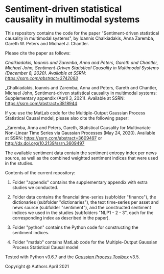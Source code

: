 # Sentiment-driven statistical causality in multimodal systems

This repository contains the code for the paper "Sentiment-driven statistical causality in multimodal systems", by Ioannis Chalkiadakis, Anna Zaremba, Gareth W. Peters and Michael J. Chantler.

Please cite the paper as follows:

_Chalkiadakis, Ioannis and Zaremba, Anna and Peters, Gareth and Chantler, Michael John, Sentiment-Driven Statistical Causality in Multimodal Systems (December 8, 2020). Available at SSRN: https://ssrn.com/abstract=3742063_

_Chalkiadakis, Ioannis and Zaremba, Anna and Peters, Gareth and Chantler, Michael John, Sentiment-driven statistical causality in multimodal systems: Supplementary appendix (April 3, 2021). Available at SSRN: https://ssrn.com/abstract=3818944

If you use the MatLab code for the Multiple-Output Gaussian Process Statistical Causal model, please also cite the following paper:

_Zaremba, Anna and Peters, Gareth, Statistical Causality for Multivariate Non-Linear Time Series via Gaussian Processes (May 24, 2020). Available at SSRN: https://ssrn.com/abstract=3609497 or http://dx.doi.org/10.2139/ssrn.3609497

The available sentiment data contain the sentiment entropy index per news source, as well as the combined weighted sentiment indices that were used in the studies.

Contents of the current repository:

  1. Folder "appendix" contains the supplementary appendix with extra studies we conducted.
  
  2. Folder data contains the financial time-series (subfolder "finance"), the dictionaries (subfolder "dictionaries"), the text time-series per asset and news source (subfolder "sentiment"), and the constructed sentiment indices we used in the studies (subfolders "NLP1 - 2 - 3", each for the corresponding index as described in the paper).

  3. Folder "python" contains the Python code for constructing the sentiment indices.

  4. Folder "matlab" contains MatLab code for the Multiple-Output Gaussian Process Statistical Causal model


Tested with Python v3.6.7 and the <cite><a href="http://www.gaussianprocess.org/gpml/code/matlab/doc/">Gaussian Process Toolbox</a></cite> v3.5.

Copyright @ Authors April 2021

